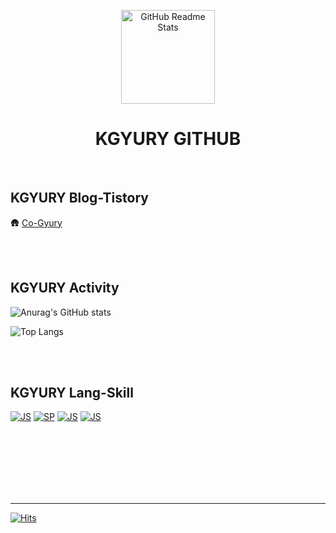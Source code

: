<p align="center">
 
  <img width="150px" src= "https://user-images.githubusercontent.com/71677810/152684659-fc571928-656b-4850-bdcd-ec47793051a6.png" align="center" alt="GitHub Readme Stats" />
 
<h1 align="center"> KGYURY GITHUB </h1>
 </p>

<br/>

## KGYURY Blog-Tistory
🛖 [Co-Gyury](https://guti-coding.tistory.com)

<br/>
<br/>

## KGYURY Activity

![Anurag's GitHub stats](https://github-readme-stats.vercel.app/api?username=kimkyury&card_width=550&theme=flag-india&show_icons=true&count_private=true&show_icons=true&card_width=500)

![Top Langs](https://github-readme-stats.vercel.app/api/top-langs/?username=kimkyury&layout=compact&theme=flag-india&card_width=446)



<br/>
<br/>

## KGYURY Lang-Skill

[![JS](https://img.shields.io/badge/JavaScript-F7DF1E?style=flat-square&logo=JavaScript&logoColor=white)]()
[![SP](https://img.shields.io/badge/SpringBoot-6DB33F?style=flat-square&logo=SpringBoot&logoColor=white)]()
[![JS](https://img.shields.io/badge/React-61DAFB?style=flat-square&logo=React&logoColor=white)]()
[![JS](https://img.shields.io/badge/Java-007396?style=flat-square&logo=Java&logoColor=white)]()

  <br/>
  <br/>
  <br/>
  <br/>
  <br/>
  <br/>

---
[![Hits](https://hits.seeyoufarm.com/api/count/incr/badge.svg?url=https%3A%2F%2Fgithub.com%2Fkimkyury&count_bg=%2399B881&title_bg=%23000000&icon=datadog.svg&icon_color=%23A1AC8D&title=hits&edge_flat=false)](https://hits.seeyoufarm.com)

<!--
**kimkyury/kimkyury** is a ✨ _special_ ✨ repository because its `README.md` (this file) appears on your GitHub profile.

Here are some ideas to get you started:

- 🔭 I’m currently working on ...
- 🌱 I’m currently learning ...
- 👯 I’m looking to collaborate on ...
- 🤔 I’m looking for help with ...
- 💬 Ask me about ...
- 📫 How to reach me: ...
- 😄 Pronouns: ...
- ⚡ Fun fact: ...
-->

